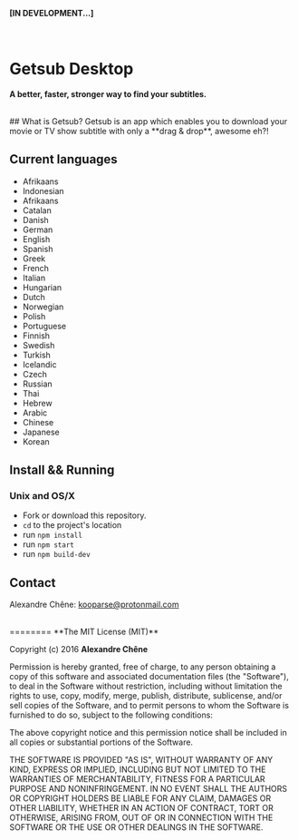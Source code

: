 **[IN DEVELOPMENT...]**
<br><br><br>

# Getsub Desktop
**A better, faster, stronger way to find your subtitles.**

<br>
## What is Getsub?
Getsub is an app which enables you to download your movie or TV show subtitle with only a **drag & drop**, awesome eh?!

## Current languages

 - Afrikaans
 - Indonesian
 - Afrikaans
 - Catalan
 - Danish
 - German
 - English
 - Spanish
 - Greek
 - French
 - Italian
 - Hungarian
 - Dutch
 - Norwegian
 - Polish
 - Portuguese
 - Finnish
 - Swedish
 - Turkish
 - Icelandic
 - Czech
 - Russian
 - Thai
 - Hebrew
 - Arabic
 - Chinese
 - Japanese
 - Korean


 ## Install && Running
### Unix and OS/X
- Fork or download this repository.
- `cd` to the project's location
- run `npm install`
- run `npm start`
- run `npm build-dev`


## Contact
Alexandre Chêne: kooparse@protonmail.com

<br>
========
**The MIT License (MIT)**

Copyright (c) 2016 **Alexandre Chêne**

Permission is hereby granted, free of charge, to any person obtaining a copy
of this software and associated documentation files (the "Software"), to deal
in the Software without restriction, including without limitation the rights
to use, copy, modify, merge, publish, distribute, sublicense, and/or sell
copies of the Software, and to permit persons to whom the Software is
furnished to do so, subject to the following conditions:

The above copyright notice and this permission notice shall be included in all
copies or substantial portions of the Software.

THE SOFTWARE IS PROVIDED "AS IS", WITHOUT WARRANTY OF ANY KIND, EXPRESS OR
IMPLIED, INCLUDING BUT NOT LIMITED TO THE WARRANTIES OF MERCHANTABILITY,
FITNESS FOR A PARTICULAR PURPOSE AND NONINFRINGEMENT. IN NO EVENT SHALL THE
AUTHORS OR COPYRIGHT HOLDERS BE LIABLE FOR ANY CLAIM, DAMAGES OR OTHER
LIABILITY, WHETHER IN AN ACTION OF CONTRACT, TORT OR OTHERWISE, ARISING FROM,
OUT OF OR IN CONNECTION WITH THE SOFTWARE OR THE USE OR OTHER DEALINGS IN THE
SOFTWARE.
